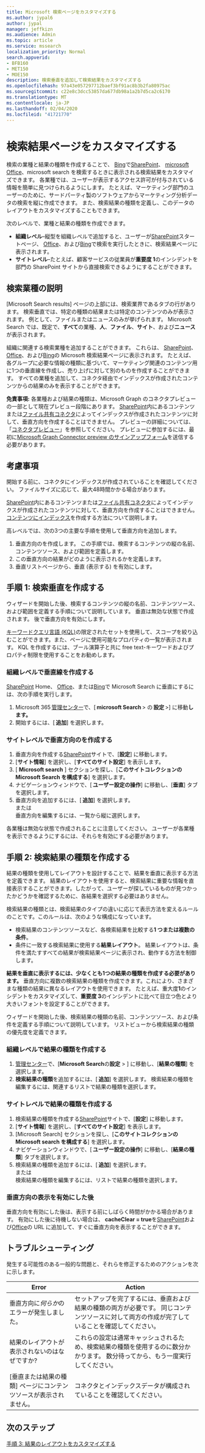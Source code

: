 ```yaml
---
title: Microsoft 検索ページをカスタマイズする
ms.author: jypal6
author: jypal
manager: jeffkizn
ms.audience: Admin
ms.topic: article
ms.service: mssearch
localization_priority: Normal
search.appverid:
- BFB160
- MET150
- MOE150
description: 検索垂直を追加して検索結果をカスタマイズする
ms.openlocfilehash: 97a43e057297712baef3bf91ac8b3b2fa80975ac
ms.sourcegitcommit: c22e8c3dcc53857da677db98a1a2b7d5ca2c6170
ms.translationtype: MT
ms.contentlocale: ja-JP
ms.lasthandoff: 02/04/2020
ms.locfileid: "41721770"
---
```

# <a name="customize-the-search-results-page"></a>検索結果ページをカスタマイズする

検索の業種と結果の種類を作成することで、 [Bing](https://Bing.com)で[SharePoint](http://sharepoint.com/)、 [microsoft Office](https://Office.com)、microsoft search を検索するときに表示される検索結果をカスタマイズできます。 各業種では、ユーザーが表示するアクセス許可が付与されている情報を簡単に見つけられるようにします。 たとえば、マーケティング部門のユーザーのために、サードパーティ製のソフトウェアからマーケティング分析データの検索を縦に作成できます。 また、検索結果の種類を定義し、このデータのレイアウトをカスタマイズすることもできます。  

次のレベルで、業種と結果の種類を作成できます。

- **組織レベル**–縦型を組織レベルで追加すると、ユーザーが[SharePoint](http://sharepoint.com/)スタートページ、 [Office](https://Office.com)、および[Bing](https://Bing.com)で検索を実行したときに、検索結果ページに表示されます。
- **サイトレベル**–たとえば、顧客サービスの従業員が**重要度 1**のインシデントを部門の SharePoint サイトから直接検索できるようにすることができます。

## <a name="search-verticals-explained"></a>検索業種の説明

[Microsoft Search results] ページの上部には、検索業界であるタブの行があります。 検索垂直では、特定の種類の結果または特定のコンテンツのみが表示されます。 例として、ファイルまたはニュースのみが挙げられます。 Microsoft Search では、既定で、**すべて**の業種、**人**、**ファイル**、**サイト**、および**ニュース**が表示されます。  

組織に関連する検索業種を追加することができます。 これらは、 [SharePoint](http://sharepoint.com/)、 [Office](https://Office.com)、および[Bing](https://Bing.com)の Microsoft 検索結果ページに表示されます。 たとえば、各グループに必要な情報の種類に基づいて、マーケティング関連のコンテンツ用に1つの垂直線を作成し、売り上げに対して別のものを作成することができます。 すべての業種を追加して、コネクタ経由でインデックスが作成されたコンテンツからの結果のみを表示することができます。  

**免責事項:** 各業種および結果の種類は、Microsoft Graph のコネクタプレビューの一部として現在プレビュー段階にあります。 [SharePoint](http://sharepoint.com/)内にあるコンテンツまたは[ファイル共有コネクタ](file-share-connector.md)によってインデックスが作成されたコンテンツに対して、垂直方向を作成することはできません。 プレビューの詳細については、「[コネクタプレビュー](connectors-preview.md)」を参照してください。 プレビューに参加するには、最初に[Microsoft Graph Connector preview のサインアップフォーム](https://forms.office.com/Pages/ResponsePage.aspx?id=v4j5cvGGr0GRqy180BHbRxWYgu82J_RFnMMATAS6_chUNVYwNU1CMDNZUDBSSDZKWVo2RDJDRjRLQi4u)を送信する必要があります。

## <a name="things-to-consider"></a>考慮事項

開始する前に、コネクタにインデックスが作成されていることを確認してください。 ファイルサイズに応じて、最大48時間かかる場合があります。

[SharePoint](http://sharepoint.com/)内にあるコンテンツまたは[ファイル共有コネクタ](file-share-connector.md)によってインデックスが作成されたコンテンツに対して、垂直方向を作成することはできません。 [コンテンツにインデックス](configure-connector.md)を作成する方法について説明します。

高レベルでは、次の3つの主要な手順を使用して垂直方向を追加します。

1. 垂直方向のを作成します。 この手順では、検索するコンテンツの縦の名前、コンテンツソース、および範囲を定義します。
2. この垂直方向の結果がどのように表示されるかを定義します。  
3. 垂直リストページから、垂直 (表示する) を有効にします。

## <a name="step-1-create-the-search-vertical"></a>手順 1: 検索垂直を作成する

ウィザードを開始した後、検索するコンテンツの縦の名前、コンテンツソース、および範囲を定義する手順について説明しています。 垂直は無効な状態で作成されます。 後で垂直方向を有効にします。

[キーワードクエリ言語 (KQL)](https://docs.microsoft.com/sharepoint/dev/general-development/keyword-query-language-kql-syntax-reference)の限定されたセットを使用して、スコープを絞り込むことができます。また、ページに使用可能なプロパティの一覧が表示されます。 KQL を作成するには、ブール演算子と共に free text-キーワードおよびプロパティ制限を使用することをお勧めします。

### <a name="create-a-vertical-at-the-organization-level"></a>組織レベルで垂直線を作成する

[SharePoint](http://sharepoint.com/) Home、 [Office](https://Office.com)、または[Bing](https://Bing.com)で Microsoft Search に垂直にするには、次の手順を実行します。

1. Microsoft 365 [管理センター](https://admin.microsoft.com)で、[ **microsoft Search** > の **設定** >] に移動**します。**
1. 開始するには、[ **追加**] を選択します。  

### <a name="create-a-vertical-at-the-site-level"></a>サイトレベルで垂直方向のを作成する

1. 垂直方向を作成する[SharePoint](http://sharepoint.com/)サイトで、[**設定**] に移動します。
1. [**サイト情報**] を選択し、[**すべてのサイト設定**] を表示します。
1. [ **Microsoft search** ] セクションを探し、[**このサイトコレクションの Microsoft Search を構成する**] を選択します。
1. ナビゲーションウィンドウで、[ **ユーザー設定の操作**] に移動し、[**垂直**] タブを選択します。
1. 垂直方向を追加するには、[ **追加**] を選択します。  
または  
垂直方向を編集するには、一覧から縦に選択します。

各業種は無効な状態で作成されることに注意してください。 ユーザーが各業種を表示できるようにするには、それらを有効にする必要があります。

## <a name="step-2-create-the-result-types"></a>手順 2: 検索結果の種類を作成する

結果の種類を使用してレイアウトを設計することで、結果を垂直に表示する方法を定義できます。 結果のレイアウトを使用すると、検索結果に重要な情報を直接表示することができます。したがって、ユーザーが探しているものが見つかったかどうかを確認するために、各結果を選択する必要はありません。

検索結果の種類とは、検索結果のタイプの違いに応じて表示方法を変えるルールのことです。このルールは、次のような構成になっています。

- 検索結果のコンテンツソースなど、各検索結果を比較する**1 つまたは複数の条件**。  
- 条件に一致する検索結果に使用する**結果レイアウト**。 結果レイアウトは、条件を満たすすべての結果が検索結果ページに表示され、動作する方法を制御します。

**結果を垂直に表示するには、少なくとも1つの結果の種類を作成する必要があります。** 垂直方向に複数の検索結果の種類を作成できます。これにより、さまざまな種類の結果に異なるレイアウトを使用できます。 たとえば、重大度**1**のインシデントをカスタマイズして、**重要度 3**のインシデントに比べて目立つ色とより大きいフォントを設定することができます。

ウィザードを開始した後、検索結果の種類の名前、コンテンツソース、および条件を定義する手順について説明しています。 リストビューから検索結果の種類の優先度を定義できます。
  
### <a name="create-a-result-type-at-the-organization-level"></a>組織レベルで結果の種類を作成する

1. [管理センター](https://admin.microsoft.com)で、[**Microsoft Search**の**設定** > ] に移動し、[**結果の種類**] を選択します。
1. **検索結果の種類**を追加するには、[ **追加**] を選択します。 検索結果の種類を編集するには、関連するリストで結果の種類を選択します。

### <a name="create-a-results-type-at-the-site-level"></a>サイトレベルで結果の種類を作成する

1. 検索結果の種類を作成する[SharePoint](http://sharepoint.com/)サイトで、[**設定**] に移動します。
1. [**サイト情報**] を選択し、[**すべてのサイト設定**] を表示します。
1. [Microsoft Search] セクションを探し、[**このサイトコレクションの Microsoft search を構成する**] を選択します。
1. ナビゲーションウィンドウで、[ **ユーザー設定の操作**] に移動し、[**結果の種類**] タブを選択します。
1. 検索結果の種類を追加するには、[ **追加**] を選択します。  
または  
検索結果の種類を編集するには、リストで結果の種類を選択します。

### <a name="view-the-vertical-after-enabling"></a>垂直方向の表示を有効にした後

垂直方向を有効にした後は、表示する前にしばらく時間がかかる場合があります。
有効にした後に待機しない場合は、 **cacheClear = true**を[SharePoint](http://sharepoint.com/)および[Office](https://Office.com)の URL に追加して、すぐに垂直方向を表示することができます。

## <a name="troubleshooting"></a>トラブルシューティング

発生する可能性のある一般的な問題と、それらを修正するためのアクションを次に示します。

|Error  |Action  |
|---------|---------|
|垂直方向に*何らか*のエラーが発生しました。 |   セットアップを完了するには、垂直および結果の種類の両方が必要です。 同じコンテンツソースに対して両方の作成が完了していることを確認してください。      |
|結果のレイアウトが表示されないのはなぜですか? | これらの設定は通常キャッシュされるため、検索結果の種類を使用するのに数分かかります。 数分待ってから、もう一度実行してください。        |
|[垂直または結果の種類] ページにコンテンツソースが表示されません。     |      コネクタとインデックスデータが構成されていることを確認してください。   |

## <a name="next-steps"></a>次のステップ

[手順 3: 結果のレイアウトをカスタマイズする](customize-results-layout.md)
